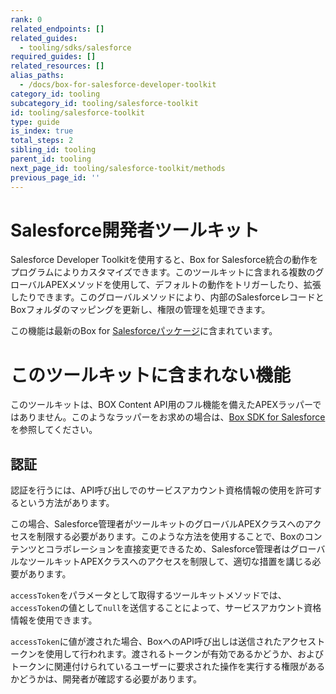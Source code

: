 ```yaml
---
rank: 0
related_endpoints: []
related_guides:
  - tooling/sdks/salesforce
required_guides: []
related_resources: []
alias_paths:
  - /docs/box-for-salesforce-developer-toolkit
category_id: tooling
subcategory_id: tooling/salesforce-toolkit
id: tooling/salesforce-toolkit
type: guide
is_index: true
total_steps: 2
sibling_id: tooling
parent_id: tooling
next_page_id: tooling/salesforce-toolkit/methods
previous_page_id: ''
---
```

# Salesforce開発者ツールキット

Salesforce Developer Toolkitを使用すると、Box for Salesforce統合の動作をプログラムによりカスタマイズできます。このツールキットに含まれる複数のグローバルAPEXメソッドを使用して、デフォルトの動作をトリガーしたり、拡張したりできます。このグローバルメソッドにより、内部のSalesforceレコードとBoxフォルダのマッピングを更新し、権限の管理を処理できます。

<Message type="notice">

この機能は最新のBox for [Salesforceパッケージ][sf-package]に含まれています。

</Message>

<Message type="warning">

# このツールキットに含まれない機能

このツールキットは、BOX Content API用のフル機能を備えたAPEXラッパーではありません。このようなラッパーをお求めの場合は、[Box SDK for Salesforce][sf-sdk]を参照してください。

</Message>

## 認証

認証を行うには、API呼び出しでのサービスアカウント資格情報の使用を許可するという方法があります。

この場合、Salesforce管理者がツールキットのグローバルAPEXクラスへのアクセスを制限する必要があります。このような方法を使用することで、Boxのコンテンツとコラボレーションを直接変更できるため、Salesforce管理者はグローバルなツールキットAPEXクラスへのアクセスを制限して、適切な措置を講じる必要があります。

`accessToken`をパラメータとして取得するツールキットメソッドでは、`accessToken`の値として`null`を送信することによって、サービスアカウント資格情報を使用できます。

`accessToken`に値が渡された場合、BoxへのAPI呼び出しは送信されたアクセストークンを使用して行われます。渡されるトークンが有効であるかどうか、およびトークンに関連付けられているユーザーに要求された操作を実行する権限があるかどうかは、開発者が確認する必要があります。

[sf-package]: https://community.box.com/t5/For-Admins/Box-For-Salesforce-Installation/ta-p/180

[sf-sdk]: https://github.com/box/box-salesforce-sdk

